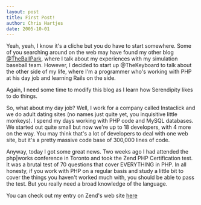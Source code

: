 ```yaml
--- 
layout: post
title: First Post!
author: Chris Hartjes
date: 2005-10-01
---
```

Yeah, yeah, I know it's a cliche but you do have to start somewhere.  Some of you searching around on the web may have found my other blog <a href="http://www.littlehart.net/attheballpark">@TheBallPark</a>, where I talk about my experiences with my simulation baseball team.  However, I decided to start up @TheKeyboard to talk about the other side of my life, where I'm a programmer who's working with PHP at his day job and learning Rails on the side.

Again, I need some time to modify this blog as I learn how Serendipity likes to do things.

So, what about my day job?  Well, I work for a company called Instaclick and we do adult dating sites (no names just quite yet, you inquisitive little monkeys).  I spend my days working with PHP code and MySQL databases.  We started out quite small but now we're up to 18 developers, with 4 more on the way.  You may think that's a lot of developers to deal with one web site, but it's a pretty massive code base of 300,000 lines of code.

Anyway, today I got some great news.  Two weeks ago I had attended the php|works conference in Toronto and took the Zend PHP Certification test.  It was a brutal test of 70 questions that cover EVERYTHING in PHP.  In all honesty, if you work with PHP on a regular basis and study a little bit to cover the things you haven't worked much with, you should be able to pass the test.  But you really need a broad knowledge of the language.

You can check out my entry on Zend's web site <a href="http://zend.com/zce.php?c=ZEND901167&amp;r=0910099">here</a>
